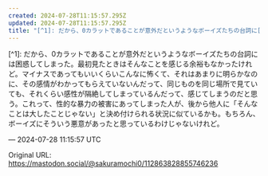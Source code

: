 ```yaml
---
created: 2024-07-28T11:15:57.295Z
updated: 2024-07-28T11:15:57.295Z
title: "[^1]: だから、0カラットであることが意外だというようなボーイズたちの台詞に[...]"
---
```


<p>[^1]: だから、0カラットであることが意外だというようなボーイズたちの台詞には困惑してしまった。最初見たときはそんなことを感じる余裕もなかったけれど。マイナスであってもいいくらいこんなに怖くて、それはあまりに明らかなのに、その感情がわかってもらえていないんだって、同じものを同じ場所で見ていても、それくらい感性が隔絶してしまっているんだって、感じてしまうのだと思う。これって、性的な暴力の被害にあってしまった人が、後から他人に「そんなことは大したことじゃない」と決め付けられる状況に似ているかも。もちろん、ボーイズにそういう悪意があったと思っているわけじゃないけれど。</p>

&mdash; 2024-07-28 11:15:57 UTC

Original URL: https://mastodon.social/@sakuramochi0/112863828855746236
